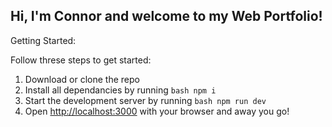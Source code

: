 ## Hi, I'm Connor and welcome to my Web Portfolio!

Getting Started:

Follow threse steps to get started:
1. Download or clone the repo
2. Install all dependancies by running ```bash npm i ```
3. Start the development server by running ```bash npm run dev```
4. Open [http://localhost:3000](http://localhost:3000) with your browser and away you go!